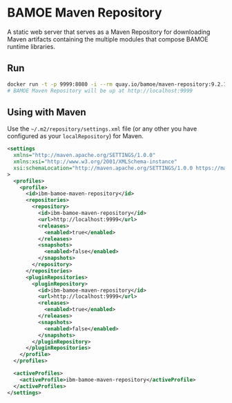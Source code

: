 # BAMOE Maven Repository

A static web server that serves as a Maven Repository for downloading Maven artifacts containing the multiple modules that compose BAMOE runtime libraries.

## Run

```bash
docker run -t -p 9999:8080 -i --rm quay.io/bamoe/maven-repository:9.2.1-ibm-0005
# BAMOE Maven Repository will be up at http://localhost:9999
```

## Using with Maven

Use the `~/.m2/repository/settings.xml` file (or any other you have configured as your `localRepository`) for Maven.

```xml
<settings
  xmlns="http://maven.apache.org/SETTINGS/1.0.0"
  xmlns:xsi="http://www.w3.org/2001/XMLSchema-instance"
  xsi:schemaLocation="http://maven.apache.org/SETTINGS/1.0.0 https://maven.apache.org/xsd/settings-1.0.0.xsd"
>
  <profiles>
    <profile>
      <id>ibm-bamoe-maven-repository</id>
      <repositories>
        <repository>
          <id>ibm-bamoe-maven-repository</id>
          <url>http://localhost:9999</url>
          <releases>
            <enabled>true</enabled>
          </releases>
          <snapshots>
            <enabled>false</enabled>
          </snapshots>
        </repository>
      </repositories>
      <pluginRepositories>
        <pluginRepository>
          <id>ibm-bamoe-maven-repository</id>
          <url>http://localhost:9999</url>
          <releases>
            <enabled>true</enabled>
          </releases>
          <snapshots>
            <enabled>false</enabled>
          </snapshots>
        </pluginRepository>
      </pluginRepositories>
    </profile>
  </profiles>

  <activeProfiles>
    <activeProfile>ibm-bamoe-maven-repository</activeProfile>
  </activeProfiles>
</settings>
```
